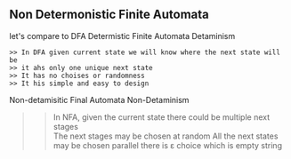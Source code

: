 ## Non Determonistic Finite Automata


let's compare to DFA
Determistic Finite Automata
    Detaminism

    >> In DFA given current state we will know where the next state will be
    >> it ahs only one unique next state
    >> It has no choises or randomness
    >> It his simple and easy to design

Non-detamisitic Final Automata
Non-Detaminism

>> In NFA, given the current state there could be multiple next stages    
>> The next stages may be chosen at random
>> All the next states may be chosen parallel
>> there is ε choice which is empty string




